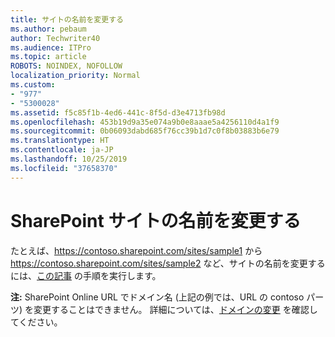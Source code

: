 ```yaml
---
title: サイトの名前を変更する
ms.author: pebaum
author: Techwriter40
ms.audience: ITPro
ms.topic: article
ROBOTS: NOINDEX, NOFOLLOW
localization_priority: Normal
ms.custom:
- "977"
- "5300028"
ms.assetid: f5c85f1b-4ed6-441c-8f5d-d3e4713fb98d
ms.openlocfilehash: 453b19d9a35e074a9b0e8aaae5a4256110d4a1f9
ms.sourcegitcommit: 0b06093dabd685f76cc39b1d7c0f8b03883b6e79
ms.translationtype: HT
ms.contentlocale: ja-JP
ms.lasthandoff: 10/25/2019
ms.locfileid: "37658370"
---
```

# <a name="rename-a-sharepoint-site"></a>SharePoint サイトの名前を変更する

たとえば、https://contoso.sharepoint.com/sites/sample1 から https://contoso.sharepoint.com/sites/sample2 など、サイトの名前を変更するには、[この記事](https://docs.microsoft.com/sharepoint/change-site-address) の手順を実行します。

**注:** SharePoint Online URL でドメイン名 (上記の例では、URL の contoso パーツ) を変更することはできません。 詳細については、[ドメインの変更](https://go.microsoft.com/fwlink/?Linkid=2018696) を確認してください。
  